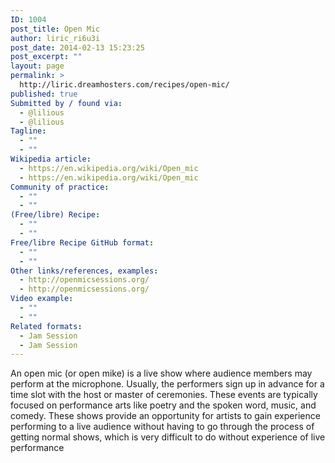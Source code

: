 ```yaml
---
ID: 1004
post_title: Open Mic
author: liric_ri6u3i
post_date: 2014-02-13 15:23:25
post_excerpt: ""
layout: page
permalink: >
  http://liric.dreamhosters.com/recipes/open-mic/
published: true
Submitted by / found via:
  - @lilious
  - @lilious
Tagline:
  - ""
  - ""
Wikipedia article:
  - https://en.wikipedia.org/wiki/Open_mic
  - https://en.wikipedia.org/wiki/Open_mic
Community of practice:
  - ""
  - ""
(Free/libre) Recipe:
  - ""
  - ""
Free/libre Recipe GitHub format:
  - ""
  - ""
Other links/references, examples:
  - http://openmicsessions.org/
  - http://openmicsessions.org/
Video example:
  - ""
  - ""
Related formats:
  - Jam Session
  - Jam Session
---
```

An open mic (or open mike) is a live show where audience members may perform at the microphone. Usually, the performers sign up in advance for a time slot with the host or master of ceremonies. These events are typically focused on performance arts like poetry and the spoken word, music, and comedy. These shows provide an opportunity for artists to gain experience performing to a live audience without having to go through the process of getting normal shows, which is very difficult to do without experience of live performance